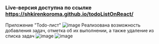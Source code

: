 ### Live-версия доступна по ссылке https://shkirenkoroma.github.io/todoListOnReact/
Приложение "Todo-лист"
![image](https://user-images.githubusercontent.com/61347452/228729591-0a845271-05ac-47b5-af23-2aed78df8744.png)
Реализована возможность добавления задач, отметка об их выполнении, а также удаление из списка задач
![image](https://user-images.githubusercontent.com/61347452/228729745-fdc8984a-176b-4161-bf0e-af5710d07f5e.png)
![image](https://user-images.githubusercontent.com/61347452/228729814-ba34274b-d186-4190-8622-2cb76e90b758.png)


